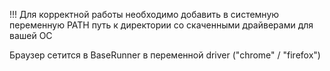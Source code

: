 !!! Для корректной работы необходимо добавить в системную переменную PATH путь к директории со скаченными драйверами для вашей ОС

Браузер сетится в BaseRunner в переменной driver ("chrome" / "firefox")
